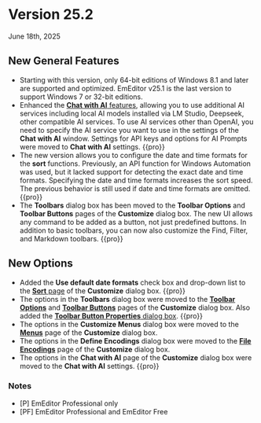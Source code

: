 # Version 25.2

June 18th, 2025

## New General Features

- Starting with this version, only 64-bit editions of Windows 8.1 and later are supported and optimized. EmEditor v25.1 is the last version to support Windows 7 or 32-bit editions.
- Enhanced the [**Chat with AI** features](../howto/plugin/plugin_chat_with_ai), allowing you to use additional AI services including local AI models installed via LM Studio, Deepseek, other compatible AI services. To use AI services other than OpenAI, you need to specify the AI service you want to use in the settings of the **Chat with AI** window. Settings for API keys and options for AI Prompts were moved to **Chat with AI** settings. {{pro}}
- The new version allows you to configure the date and time formats for the **sort** functions. Previously, an API function for Windows Automation was used, but it lacked support for detecting the exact date and time formats. Specifying the date and time formats increases the sort speed. The previous behavior is still used if date and time formats are omitted. {{pro}}
- The **Toolbars** dialog box has been moved to the **Toolbar Options** and **Toolbar Buttons** pages of the **Customize** dialog box. The new UI allows any command to be added as a button, not just predefined buttons. In addition to basic toolbars, you can now also customize the Find, Filter, and Markdown toolbars. {{pro}}

## New Options

- Added the **Use default date formats** check box and drop-down list to the [**Sort** page](../dlg/customize/sort/index) of the **Customize** dialog box. {{pro}}
- The options in the **Toolbars** dialog box were moved to the [**Toolbar Options**](../dlg/customize/toolbar_options/index) and [**Toolbar Buttons**](../dlg/customize/toolbar_buttons/index) pages of the **Customize** dialog box. Also added the [**Toolbar Button Properties** dialog box](../dlg/customize/toolbar_buttons/properties/index). {{pro}}
- The options in the **Customize Menus** dialog box were moved to the [**Menus**](../dlg/customize/menus/index) page of the **Customize** dialog box.
- The options in the **Define Encodings** dialog box were moved to the [**File Encodings**](../dlg/customize/encodings/index) page of the **Customize** dialog box.
- The options in the **Chat with AI** page of the **Customize** dialog box were moved to the **Chat with AI** settings. {{pro}}

### Notes

- \[P\] EmEditor Professional only
- \[PF\] EmEditor Professional and EmEditor Free
